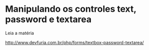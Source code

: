 Manipulando os controles text, password e textarea
===

Leia a matéria

http://www.devfuria.com.br/php/forms/textbox-password-textarea/
